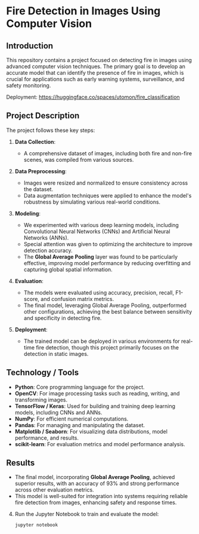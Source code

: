 # Fire Detection in Images Using Computer Vision

## Introduction

This repository contains a project focused on detecting fire in images using advanced computer vision techniques. The primary goal is to develop an accurate model that can identify the presence of fire in images, which is crucial for applications such as early warning systems, surveillance, and safety monitoring.

Deployment: https://huggingface.co/spaces/utomon/fire_classification

## Project Description

The project follows these key steps:

1. **Data Collection**:
   - A comprehensive dataset of images, including both fire and non-fire scenes, was compiled from various sources.
   
2. **Data Preprocessing**:
   - Images were resized and normalized to ensure consistency across the dataset.
   - Data augmentation techniques were applied to enhance the model's robustness by simulating various real-world conditions.
   
3. **Modeling**:
   - We experimented with various deep learning models, including Convolutional Neural Networks (CNNs) and Artificial Neural Networks (ANNs).
   - Special attention was given to optimizing the architecture to improve detection accuracy.
   - The **Global Average Pooling** layer was found to be particularly effective, improving model performance by reducing overfitting and capturing global spatial information.

4. **Evaluation**:
   - The models were evaluated using accuracy, precision, recall, F1-score, and confusion matrix metrics.
   - The final model, leveraging Global Average Pooling, outperformed other configurations, achieving the best balance between sensitivity and specificity in detecting fire.

5. **Deployment**:
   - The trained model can be deployed in various environments for real-time fire detection, though this project primarily focuses on the detection in static images.

## Technology / Tools

- **Python**: Core programming language for the project.
- **OpenCV**: For image processing tasks such as reading, writing, and transforming images.
- **TensorFlow / Keras**: Used for building and training deep learning models, including CNNs and ANNs.
- **NumPy**: For efficient numerical computations.
- **Pandas**: For managing and manipulating the dataset.
- **Matplotlib / Seaborn**: For visualizing data distributions, model performance, and results.
- **scikit-learn**: For evaluation metrics and model performance analysis.

## Results

- The final model, incorporating **Global Average Pooling**, achieved superior results, with an accuracy of 93% and strong performance across other evaluation metrics.
- This model is well-suited for integration into systems requiring reliable fire detection from images, enhancing safety and response times.


4. Run the Jupyter Notebook to train and evaluate the model:
    ```bash
    jupyter notebook
    ```
